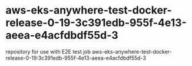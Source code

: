# aws-eks-anywhere-test-docker-release-0-19-3c391edb-955f-4e13-aeea-e4acfdbdf55d-3
repository for use with E2E test job aws-eks-anywhere-test-docker-release-0-19:3c391edb-955f-4e13-aeea-e4acfdbdf55d-3
